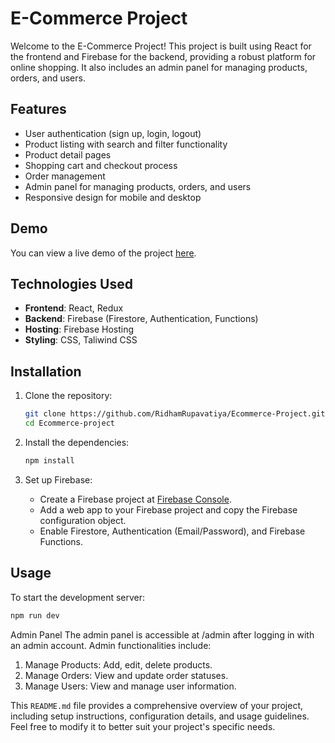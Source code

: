 # E-Commerce Project

Welcome to the E-Commerce Project! This project is built using React for the frontend and Firebase for the backend, providing a robust platform for online shopping. It also includes an admin panel for managing products, orders, and users.

## Features

- User authentication (sign up, login, logout)
- Product listing with search and filter functionality
- Product detail pages
- Shopping cart and checkout process
- Order management
- Admin panel for managing products, orders, and users
- Responsive design for mobile and desktop

## Demo

You can view a live demo of the project [here](https://ebharat-store.vercel.app/).

## Technologies Used

- **Frontend**: React, Redux
- **Backend**: Firebase (Firestore, Authentication, Functions)
- **Hosting**: Firebase Hosting
- **Styling**: CSS, Taliwind CSS

## Installation

1. Clone the repository:

    ```bash
    git clone https://github.com/RidhamRupavatiya/Ecommerce-Project.git
    cd Ecommerce-project
    ```

2. Install the dependencies:

    ```bash
    npm install
    ```

3. Set up Firebase:

    - Create a Firebase project at [Firebase Console](https://console.firebase.google.com/).
    - Add a web app to your Firebase project and copy the Firebase configuration object.
    - Enable Firestore, Authentication (Email/Password), and Firebase Functions.

## Usage

To start the development server:

```bash 
npm run dev
```

Admin Panel
The admin panel is accessible at /admin after logging in with an admin account. Admin functionalities include:

1. Manage Products: Add, edit, delete products.
2. Manage Orders: View and update order statuses.
3. Manage Users: View and manage user information.


This `README.md` file provides a comprehensive overview of your project, including setup instructions, configuration details, and usage guidelines. Feel free to modify it to better suit your project's specific needs.
